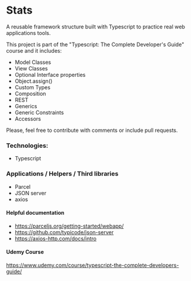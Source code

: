 # Stats

A reusable framework structure built with Typescript to practice real web applications tools.

This project is part of the "Typescript: The Complete Developer's Guide" course and it includes:

- Model Classes
- View Classes
- Optional Interface properties
- Object.assign()
- Custom Types
- Composition
- REST
- Generics
- Generic Constraints
- Accessors

Please, feel free to contribute with comments or include pull requests.

### Technologies:

- Typescript

### Applications / Helpers / Third libraries

- Parcel
- JSON server
- axios

#### Helpful documentation

- https://parceljs.org/getting-started/webapp/
- https://github.com/typicode/json-server
- https://axios-http.com/docs/intro

#### Udemy Course

https://www.udemy.com/course/typescript-the-complete-developers-guide/
